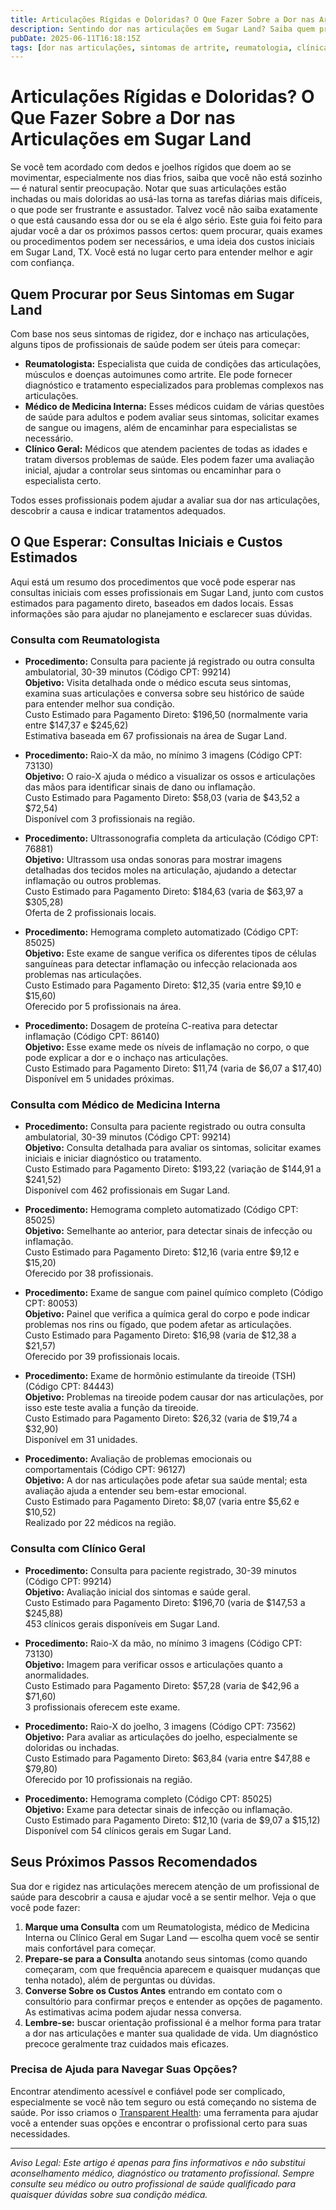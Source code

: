 ```yaml
---
title: Articulações Rígidas e Doloridas? O Que Fazer Sobre a Dor nas Articulações em Sugar Land  
description: Sentindo dor nas articulações em Sugar Land? Saiba quem procurar, quais exames esperar e os custos estimados para consultas iniciais perto de você.  
pubDate: 2025-06-11T16:18:15Z
tags: [dor nas articulações, sintomas de artrite, reumatologia, clínica geral, medicina interna, saúde em Sugar Land]  
---
```


# Articulações Rígidas e Doloridas? O Que Fazer Sobre a Dor nas Articulações em Sugar Land

Se você tem acordado com dedos e joelhos rígidos que doem ao se movimentar, especialmente nos dias frios, saiba que você não está sozinho — é natural sentir preocupação. Notar que suas articulações estão inchadas ou mais doloridas ao usá-las torna as tarefas diárias mais difíceis, o que pode ser frustrante e assustador. Talvez você não saiba exatamente o que está causando essa dor ou se ela é algo sério. Este guia foi feito para ajudar você a dar os próximos passos certos: quem procurar, quais exames ou procedimentos podem ser necessários, e uma ideia dos custos iniciais em Sugar Land, TX. Você está no lugar certo para entender melhor e agir com confiança.

## Quem Procurar por Seus Sintomas em Sugar Land

Com base nos seus sintomas de rigidez, dor e inchaço nas articulações, alguns tipos de profissionais de saúde podem ser úteis para começar:

- **Reumatologista:** Especialista que cuida de condições das articulações, músculos e doenças autoimunes como artrite. Ele pode fornecer diagnóstico e tratamento especializados para problemas complexos nas articulações.
- **Médico de Medicina Interna:** Esses médicos cuidam de várias questões de saúde para adultos e podem avaliar seus sintomas, solicitar exames de sangue ou imagens, além de encaminhar para especialistas se necessário.
- **Clínico Geral:** Médicos que atendem pacientes de todas as idades e tratam diversos problemas de saúde. Eles podem fazer uma avaliação inicial, ajudar a controlar seus sintomas ou encaminhar para o especialista certo.

Todos esses profissionais podem ajudar a avaliar sua dor nas articulações, descobrir a causa e indicar tratamentos adequados.

## O Que Esperar: Consultas Iniciais e Custos Estimados

Aqui está um resumo dos procedimentos que você pode esperar nas consultas iniciais com esses profissionais em Sugar Land, junto com custos estimados para pagamento direto, baseados em dados locais. Essas informações são para ajudar no planejamento e esclarecer suas dúvidas.

### Consulta com Reumatologista

- **Procedimento:** Consulta para paciente já registrado ou outra consulta ambulatorial, 30-39 minutos (Código CPT: 99214)  
  **Objetivo:** Visita detalhada onde o médico escuta seus sintomas, examina suas articulações e conversa sobre seu histórico de saúde para entender melhor sua condição.  
  Custo Estimado para Pagamento Direto: $196,50 (normalmente varia entre $147,37 e $245,62)  
  Estimativa baseada em 67 profissionais na área de Sugar Land.

- **Procedimento:** Raio-X da mão, no mínimo 3 imagens (Código CPT: 73130)  
  **Objetivo:** O raio-X ajuda o médico a visualizar os ossos e articulações das mãos para identificar sinais de dano ou inflamação.  
  Custo Estimado para Pagamento Direto: $58,03 (varia de $43,52 a $72,54)  
  Disponível com 3 profissionais na região.

- **Procedimento:** Ultrassonografia completa da articulação (Código CPT: 76881)  
  **Objetivo:** Ultrassom usa ondas sonoras para mostrar imagens detalhadas dos tecidos moles na articulação, ajudando a detectar inflamação ou outros problemas.  
  Custo Estimado para Pagamento Direto: $184,63 (varia de $63,97 a $305,28)  
  Oferta de 2 profissionais locais.

- **Procedimento:** Hemograma completo automatizado (Código CPT: 85025)  
  **Objetivo:** Este exame de sangue verifica os diferentes tipos de células sanguíneas para detectar inflamação ou infecção relacionada aos problemas nas articulações.  
  Custo Estimado para Pagamento Direto: $12,35 (varia entre $9,10 e $15,60)  
  Oferecido por 5 profissionais na área.

- **Procedimento:** Dosagem de proteína C-reativa para detectar inflamação (Código CPT: 86140)  
  **Objetivo:** Esse exame mede os níveis de inflamação no corpo, o que pode explicar a dor e o inchaço nas articulações.  
  Custo Estimado para Pagamento Direto: $11,74 (varia de $6,07 a $17,40)  
  Disponível em 5 unidades próximas.

### Consulta com Médico de Medicina Interna

- **Procedimento:** Consulta para paciente registrado ou outra consulta ambulatorial, 30-39 minutos (Código CPT: 99214)  
  **Objetivo:** Consulta detalhada para avaliar os sintomas, solicitar exames iniciais e iniciar diagnóstico ou tratamento.  
  Custo Estimado para Pagamento Direto: $193,22 (variação de $144,91 a $241,52)  
  Disponível com 462 profissionais em Sugar Land.

- **Procedimento:** Hemograma completo automatizado (Código CPT: 85025)  
  **Objetivo:** Semelhante ao anterior, para detectar sinais de infecção ou inflamação.  
  Custo Estimado para Pagamento Direto: $12,16 (varia entre $9,12 e $15,20)  
  Oferecido por 38 profissionais.

- **Procedimento:** Exame de sangue com painel químico completo (Código CPT: 80053)  
  **Objetivo:** Painel que verifica a química geral do corpo e pode indicar problemas nos rins ou fígado, que podem afetar as articulações.  
  Custo Estimado para Pagamento Direto: $16,98 (varia de $12,38 a $21,57)  
  Oferecido por 39 profissionais locais.

- **Procedimento:** Exame de hormônio estimulante da tireoide (TSH) (Código CPT: 84443)  
  **Objetivo:** Problemas na tireoide podem causar dor nas articulações, por isso este teste avalia a função da tireoide.  
  Custo Estimado para Pagamento Direto: $26,32 (varia de $19,74 a $32,90)  
  Disponível em 31 unidades.

- **Procedimento:** Avaliação de problemas emocionais ou comportamentais (Código CPT: 96127)  
  **Objetivo:** A dor nas articulações pode afetar sua saúde mental; esta avaliação ajuda a entender seu bem-estar emocional.  
  Custo Estimado para Pagamento Direto: $8,07 (varia entre $5,62 e $10,52)  
  Realizado por 22 médicos na região.

### Consulta com Clínico Geral

- **Procedimento:** Consulta para paciente registrado, 30-39 minutos (Código CPT: 99214)  
  **Objetivo:** Avaliação inicial dos sintomas e saúde geral.  
  Custo Estimado para Pagamento Direto: $196,70 (varia de $147,53 a $245,88)  
  453 clínicos gerais disponíveis em Sugar Land.

- **Procedimento:** Raio-X da mão, no mínimo 3 imagens (Código CPT: 73130)  
  **Objetivo:** Imagem para verificar ossos e articulações quanto a anormalidades.  
  Custo Estimado para Pagamento Direto: $57,28 (varia de $42,96 a $71,60)  
  3 profissionais oferecem este exame.

- **Procedimento:** Raio-X do joelho, 3 imagens (Código CPT: 73562)  
  **Objetivo:** Para avaliar as articulações do joelho, especialmente se doloridas ou inchadas.  
  Custo Estimado para Pagamento Direto: $63,84 (varia entre $47,88 e $79,80)  
  Oferecido por 10 profissionais na região.

- **Procedimento:** Hemograma completo (Código CPT: 85025)  
  **Objetivo:** Exame para detectar sinais de infecção ou inflamação.  
  Custo Estimado para Pagamento Direto: $12,10 (varia de $9,07 a $15,12)  
  Disponível com 54 clínicos gerais em Sugar Land.

## Seus Próximos Passos Recomendados

Sua dor e rigidez nas articulações merecem atenção de um profissional de saúde para descobrir a causa e ajudar você a se sentir melhor. Veja o que você pode fazer:

1. **Marque uma Consulta** com um Reumatologista, médico de Medicina Interna ou Clínico Geral em Sugar Land — escolha quem você se sentir mais confortável para começar.
2. **Prepare-se para a Consulta** anotando seus sintomas (como quando começaram, com que frequência aparecem e quaisquer mudanças que tenha notado), além de perguntas ou dúvidas.
3. **Converse Sobre os Custos Antes** entrando em contato com o consultório para confirmar preços e entender as opções de pagamento. As estimativas acima podem ajudar nessa conversa.
4. **Lembre-se:** buscar orientação profissional é a melhor forma para tratar a dor nas articulações e manter sua qualidade de vida. Um diagnóstico precoce geralmente traz cuidados mais eficazes.

### Precisa de Ajuda para Navegar Suas Opções?

Encontrar atendimento acessível e confiável pode ser complicado, especialmente se você não tem seguro ou está começando no sistema de saúde. Por isso criamos o [Transparent Health](https://transparenthealth.ai): uma ferramenta para ajudar você a entender suas opções e encontrar o profissional certo para suas necessidades.

---

*Aviso Legal: Este artigo é apenas para fins informativos e não substitui aconselhamento médico, diagnóstico ou tratamento profissional. Sempre consulte seu médico ou outro profissional de saúde qualificado para quaisquer dúvidas sobre sua condição médica.*